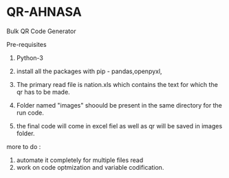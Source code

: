 # QR-AHNASA
Bulk QR Code Generator

Pre-requisites

1. Python-3 
2. install all the packages with pip -  pandas,openpyxl,


3. The primary read file is nation.xls which contains the text for which the qr has to be made. 
4. Folder named "images" shoould be present in the same directory for the run code. 
5. the final code will come in excel fiel as well as qr will be saved in images folder. 




more to do : 
1. automate it completely for multiple files read 
2. work on code optmization and variable codification. 
